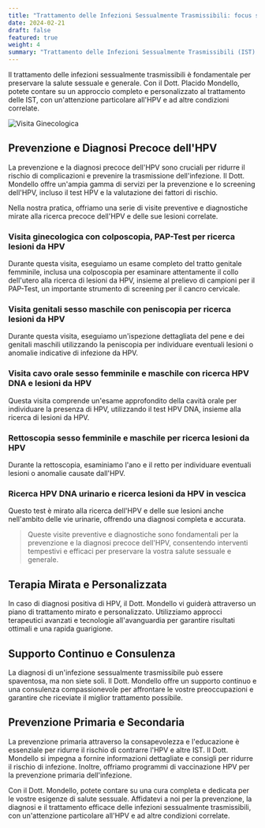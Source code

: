 ```yaml
---
title: "Trattamento delle Infezioni Sessualmente Trasmissibili: focus sull'HPV"
date: 2024-02-21
draft: false
featured: true
weight: 4
summary: "Trattamento delle Infezioni Sessualmente Trasmissibili (IST): Priorità nella Salute Sessuale"
---
```



Il trattamento delle infezioni sessualmente trasmissibili è fondamentale per preservare la salute sessuale e generale. Con il Dott. Placido Mondello, potete contare su un approccio completo e personalizzato al trattamento delle IST, con un'attenzione particolare all'HPV e ad altre condizioni correlate.<!--more-->

![Visita Ginecologica](/images/visita-ginecologica.jpeg)

## Prevenzione e Diagnosi Precoce dell'HPV
La prevenzione e la diagnosi precoce dell'HPV sono cruciali per ridurre il rischio di complicazioni e prevenire la trasmissione dell'infezione. Il Dott. Mondello offre un'ampia gamma di servizi per la prevenzione e lo screening dell'HPV, incluso il test HPV e la valutazione dei fattori di rischio.

Nella nostra pratica, offriamo una serie di visite preventive e diagnostiche mirate alla ricerca precoce dell'HPV e delle sue lesioni correlate.

### Visita ginecologica con colposcopia, PAP-Test per ricerca lesioni da HPV
Durante questa visita, eseguiamo un esame completo del tratto genitale femminile, inclusa una colposcopia per esaminare attentamente il collo dell'utero alla ricerca di lesioni da HPV, insieme al prelievo di campioni per il PAP-Test, un importante strumento di screening per il cancro cervicale.

### Visita genitali sesso maschile con peniscopia per ricerca lesioni da HPV

Durante questa visita, eseguiamo un'ispezione dettagliata del pene e dei genitali maschili utilizzando la peniscopia per individuare eventuali lesioni o anomalie indicative di infezione da HPV.

### Visita cavo orale sesso femminile e maschile con ricerca HPV DNA e lesioni da HPV

Questa visita comprende un'esame approfondito della cavità orale per individuare la presenza di HPV, utilizzando il test HPV DNA, insieme alla ricerca di lesioni da HPV.

### Rettoscopia sesso femminile e maschile per ricerca lesioni da HPV

Durante la rettoscopia, esaminiamo l'ano e il retto per individuare eventuali lesioni o anomalie causate dall'HPV.

### Ricerca HPV DNA urinario e ricerca lesioni da HPV in vescica

Questo test è mirato alla ricerca dell'HPV e delle sue lesioni anche nell'ambito delle vie urinarie, offrendo una diagnosi completa e accurata.

> Queste visite preventive e diagnostiche sono fondamentali per la prevenzione e la diagnosi precoce dell'HPV, consentendo interventi tempestivi e efficaci per preservare la vostra salute sessuale e generale.

## Terapia Mirata e Personalizzata
In caso di diagnosi positiva di HPV, il Dott. Mondello vi guiderà attraverso un piano di trattamento mirato e personalizzato. Utilizziamo approcci terapeutici avanzati e tecnologie all'avanguardia per garantire risultati ottimali e una rapida guarigione.

## Supporto Continuo e Consulenza
La diagnosi di un'infezione sessualmente trasmissibile può essere spaventosa, ma non siete soli. Il Dott. Mondello offre un supporto continuo e una consulenza compassionevole per affrontare le vostre preoccupazioni e garantire che riceviate il miglior trattamento possibile.

## Prevenzione Primaria e Secondaria
La prevenzione primaria attraverso la consapevolezza e l'educazione è essenziale per ridurre il rischio di contrarre l'HPV e altre IST. Il Dott. Mondello si impegna a fornire informazioni dettagliate e consigli per ridurre il rischio di infezione. Inoltre, offriamo programmi di vaccinazione HPV per la prevenzione primaria dell'infezione.

Con il Dott. Mondello, potete contare su una cura completa e dedicata per le vostre esigenze di salute sessuale. Affidatevi a noi per la prevenzione, la diagnosi e il trattamento efficace delle infezioni sessualmente trasmissibili, con un'attenzione particolare all'HPV e ad altre condizioni correlate.
